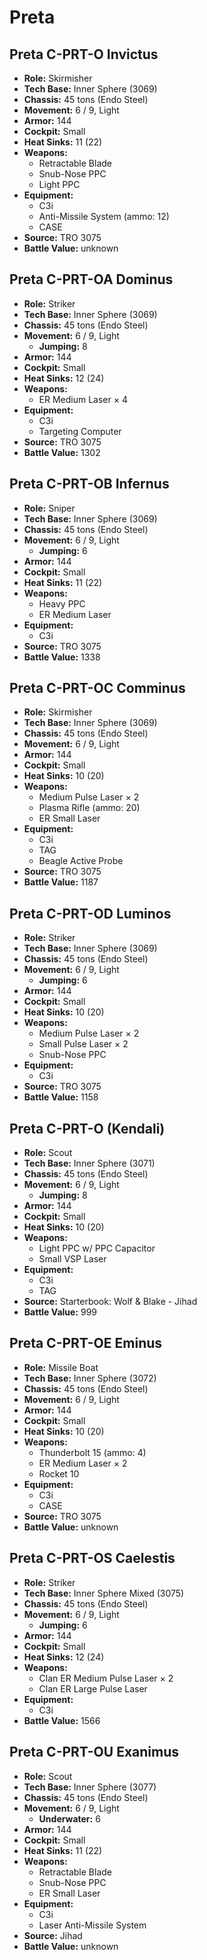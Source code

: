 # Preta
## Preta C-PRT-O Invictus
- **Role:** Skirmisher
- **Tech Base:** Inner Sphere (3069)
- **Chassis:** 45 tons (Endo Steel)
- **Movement:** 6 / 9, Light
- **Armor:** 144
- **Cockpit:** Small
- **Heat Sinks:** 11 (22)
- **Weapons:**
  - Retractable Blade
  - Snub-Nose PPC
  - Light PPC
- **Equipment:**
  - C3i
  - Anti-Missile System (ammo: 12)
  - CASE
- **Source:** TRO 3075
- **Battle Value:** unknown

## Preta C-PRT-OA Dominus
- **Role:** Striker
- **Tech Base:** Inner Sphere (3069)
- **Chassis:** 45 tons (Endo Steel)
- **Movement:** 6 / 9, Light
  - **Jumping:** 8
- **Armor:** 144
- **Cockpit:** Small
- **Heat Sinks:** 12 (24)
- **Weapons:**
  - ER Medium Laser × 4
- **Equipment:**
  - C3i
  - Targeting Computer
- **Source:** TRO 3075
- **Battle Value:** 1302

## Preta C-PRT-OB Infernus
- **Role:** Sniper
- **Tech Base:** Inner Sphere (3069)
- **Chassis:** 45 tons (Endo Steel)
- **Movement:** 6 / 9, Light
  - **Jumping:** 6
- **Armor:** 144
- **Cockpit:** Small
- **Heat Sinks:** 11 (22)
- **Weapons:**
  - Heavy PPC
  - ER Medium Laser
- **Equipment:**
  - C3i
- **Source:** TRO 3075
- **Battle Value:** 1338

## Preta C-PRT-OC Comminus
- **Role:** Skirmisher
- **Tech Base:** Inner Sphere (3069)
- **Chassis:** 45 tons (Endo Steel)
- **Movement:** 6 / 9, Light
- **Armor:** 144
- **Cockpit:** Small
- **Heat Sinks:** 10 (20)
- **Weapons:**
  - Medium Pulse Laser × 2
  - Plasma Rifle (ammo: 20)
  - ER Small Laser
- **Equipment:**
  - C3i
  - TAG
  - Beagle Active Probe
- **Source:** TRO 3075
- **Battle Value:** 1187

## Preta C-PRT-OD Luminos
- **Role:** Striker
- **Tech Base:** Inner Sphere (3069)
- **Chassis:** 45 tons (Endo Steel)
- **Movement:** 6 / 9, Light
  - **Jumping:** 6
- **Armor:** 144
- **Cockpit:** Small
- **Heat Sinks:** 10 (20)
- **Weapons:**
  - Medium Pulse Laser × 2
  - Small Pulse Laser × 2
  - Snub-Nose PPC
- **Equipment:**
  - C3i
- **Source:** TRO 3075
- **Battle Value:** 1158

## Preta C-PRT-O (Kendali)
- **Role:** Scout
- **Tech Base:** Inner Sphere (3071)
- **Chassis:** 45 tons (Endo Steel)
- **Movement:** 6 / 9, Light
  - **Jumping:** 8
- **Armor:** 144
- **Cockpit:** Small
- **Heat Sinks:** 10 (20)
- **Weapons:**
  - Light PPC w/ PPC Capacitor
  - Small VSP Laser
- **Equipment:**
  - C3i
  - TAG
- **Source:** Starterbook: Wolf & Blake - Jihad
- **Battle Value:** 999

## Preta C-PRT-OE Eminus
- **Role:** Missile Boat
- **Tech Base:** Inner Sphere (3072)
- **Chassis:** 45 tons (Endo Steel)
- **Movement:** 6 / 9, Light
- **Armor:** 144
- **Cockpit:** Small
- **Heat Sinks:** 10 (20)
- **Weapons:**
  - Thunderbolt 15 (ammo: 4)
  - ER Medium Laser × 2
  - Rocket 10
- **Equipment:**
  - C3i
  - CASE
- **Source:** TRO 3075
- **Battle Value:** unknown

## Preta C-PRT-OS Caelestis
- **Role:** Striker
- **Tech Base:** Inner Sphere Mixed (3075)
- **Chassis:** 45 tons (Endo Steel)
- **Movement:** 6 / 9, Light
  - **Jumping:** 6
- **Armor:** 144
- **Cockpit:** Small
- **Heat Sinks:** 12 (24)
- **Weapons:**
  - Clan ER Medium Pulse Laser × 2
  - Clan ER Large Pulse Laser
- **Equipment:**
  - C3i
- **Battle Value:** 1566

## Preta C-PRT-OU Exanimus
- **Role:** Scout
- **Tech Base:** Inner Sphere (3077)
- **Chassis:** 45 tons (Endo Steel)
- **Movement:** 6 / 9, Light
  - **Underwater:** 6
- **Armor:** 144
- **Cockpit:** Small
- **Heat Sinks:** 11 (22)
- **Weapons:**
  - Retractable Blade
  - Snub-Nose PPC
  - ER Small Laser
- **Equipment:**
  - C3i
  - Laser Anti-Missile System
- **Source:** Jihad
- **Battle Value:** unknown

